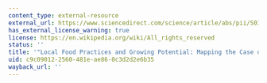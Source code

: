 ```yaml
---
content_type: external-resource
external_url: https://www.sciencedirect.com/science/article/abs/pii/S0143622811000087
has_external_license_warning: true
license: https://en.wikipedia.org/wiki/All_rights_reserved
status: ''
title: '"Local Food Practices and Growing Potential: Mapping the Case of Philadelphia."'
uid: c9c09012-2560-481e-ae86-0c3d2d2e6b35
wayback_url: ''
---
```

